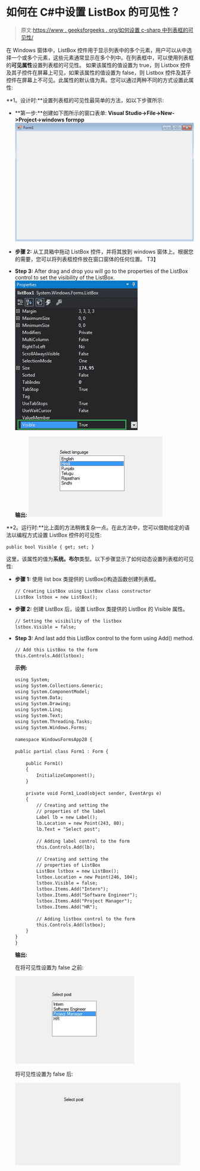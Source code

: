 # 如何在 C#中设置 ListBox 的可见性？

> 原文:[https://www . geeksforgeeks . org/如何设置 c-sharp 中列表框的可见性/](https://www.geeksforgeeks.org/how-to-set-the-visibility-of-listbox-in-c-sharp/)

在 Windows 窗体中，ListBox 控件用于显示列表中的多个元素，用户可以从中选择一个或多个元素，这些元素通常显示在多个列中。在列表框中，可以使用列表框的**可见属性**设置列表框的可见性。
如果该属性的值设置为 true，则 Listbox 控件及其子控件在屏幕上可见，如果该属性的值设置为 false，则 Listbox 控件及其子控件在屏幕上不可见。此属性的默认值为真。您可以通过两种不同的方式设置此属性:

**1。设计时:**设置列表框的可见性最简单的方法，如以下步骤所示:

*   **第一步:**创建如下图所示的窗口表单:
    **Visual Studio->File->New->Project->windows formpp**
    ![](img/fc5363a71d43167b6925e7d530d466f6.png)
*   **步骤 2:** 从工具箱中拖动 ListBox 控件，并将其放到 windows 窗体上。根据您的需要，您可以将列表框控件放在窗口窗体的任何位置。
    T3】
*   **Step 3:** After drag and drop you will go to the properties of the ListBox control to set the visibility of the ListBox.
    ![](img/1365fdb6bb9d5194570bb89b2efb2242.png)

    **输出:**
    ![](img/af2cab4918e47f7d4a176aeae98ab554.png)

**2。运行时:**比上面的方法稍微复杂一点。在此方法中，您可以借助给定的语法以编程方式设置 ListBox 控件的可见性:

```
public bool Visible { get; set; }
```

这里，该属性的值为**系统。布尔**类型。以下步骤显示了如何动态设置列表框的可见性:

*   **步骤 1:** 使用 list box 类提供的 ListBox()构造函数创建列表框。

    ```
    // Creating ListBox using ListBox class constructor
    ListBox lstbox = new ListBox();

    ```

*   **步骤 2:** 创建 ListBox 后，设置 ListBox 类提供的 ListBox 的 Visible 属性。

    ```
    // Setting the visibility of the listbox
    lstbox.Visible = false;

    ```

*   **Step 3:** And last add this ListBox control to the form using Add() method.

    ```
    // Add this ListBox to the form
    this.Controls.Add(lstbox);

    ```

    **示例:**

    ```
    using System;
    using System.Collections.Generic;
    using System.ComponentModel;
    using System.Data;
    using System.Drawing;
    using System.Linq;
    using System.Text;
    using System.Threading.Tasks;
    using System.Windows.Forms;

    namespace WindowsFormsApp28 {

    public partial class Form1 : Form {

        public Form1()
        {
            InitializeComponent();
        }

        private void Form1_Load(object sender, EventArgs e)
        {
            // Creating and setting the 
            // properties of the label
            Label lb = new Label();
            lb.Location = new Point(243, 80);
            lb.Text = "Select post";

            // Adding label control to the form
            this.Controls.Add(lb);

            // Creating and setting the
            // properties of ListBox
            ListBox lstbox = new ListBox();
            lstbox.Location = new Point(246, 104);
            lstbox.Visible = false;
            lstbox.Items.Add("Intern");
            lstbox.Items.Add("Software Engineer");
            lstbox.Items.Add("Project Manager");
            lstbox.Items.Add("HR");

            // Adding listbox control to the form
            this.Controls.Add(lstbox);
        }
    }
    }
    ```

    **输出:**

    在将可见性设置为 false 之前:

    ![](img/c51edc84761db260a49fb11a04371e85.png)

    将可见性设置为 false 后:

    ![](img/4ce5f98da98bb615d3a4d0a85bcef6d4.png)